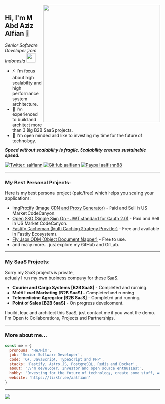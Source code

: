<!--
**aalfiann/aalfiann** is a ✨ _special_ ✨ repository because its `README.md` (this file) appears on your GitHub profile.

Here are some ideas to get you started:

- 🔭 I’m currently working on ...
- 🌱 I’m currently learning ...
- 👯 I’m looking to collaborate on ...
- 🤔 I’m looking for help with ...
- 💬 Ask me about ...
- 📫 How to reach me: ...
- 😄 Pronouns: ...
- ⚡ Fun fact: ...
-->
<img src="https://github-readme-stats.vercel.app/api?username=aalfiann&show_icons=true&theme=radical" align="right" width="380">
<h2> Hi, I'm M Abd Aziz Alfian 👋</h2>

<p><em>Senior Software Developer from Indonesia <img src="https://media.giphy.com/media/WUlplcMpOCEmTGBtBW/giphy.gif" width="30"><br>
</em></p>

- ⚡ I'm focus about high scalability and high performance system architecture.
- 🔭 I’m experienced to build and architect more than 3 Big B2B SaaS projects.
- 🌱 I'm open minded and like to investing my time for the future of technology.

<p><em><b>Speed without scalability is fragile. Scalability ensures sustainable speed.</b></em></p>


[![Twitter: aalfiann](https://img.shields.io/twitter/follow/aalfiann?style=flat-square)](https://twitter.com/aalfiann)
[![GitHub aalfiann](https://img.shields.io/github/followers/aalfiann?label=follow%20github&style=flat-square)](https://github.com/aalfiann)
[![Paypal aalfiann88](https://img.shields.io/badge/$-support-ff69b4.svg?style=flat)](https://paypal.me/aalfiann88)

---

### My Best Personal Projects:
Here is my best personal project (paid/free) which helps you scaling your applications:
- [ImgProxify (Image CDN and Proxy Generator)](https://codecanyon.net/item/imgproxify-image-cdn-and-image-proxy-generator/28833168) - Paid and Sell in US Market CodeCanyon.
- [Open SSO (Single Sign On - JWT standard for Oauth 2.0)](https://codecanyon.net/item/open-sso-single-sign-on-nodejs/44234269) - Paid and Sell in US Market CodeCanyon.
- [Fastify Cacheman (Multi Caching Strategy Provider)](https://gitlab.com/aalfiann/fastify-cacheman) - Free and available in Fastify Ecosystems.
- [Fly Json ODM (Object Document Mapper)](https://github.com/aalfiann/fly-json-odm) - Free to use.
- and many more... just explore my GitHub and GitLab.
---

### My SaaS Projects:
Sorry my SaaS projects is private,  
actualy I run my own business company for these SaaS.
- **Courier and Cargo Systems [B2B SaaS]** - Completed and running.
- **Multi Level Marketing [B2B SaaS]** - Completed and running.
- **Telemedicine Agregator [B2B SaaS]** - Completed and running.
- **Point of Sales [B2B SaaS]** - On progress development.

I build, lead and architect this SaaS, just contact me if you want the demo.  
I'm Open to Collaborations, Projects and Partnerships. 

---

### More about me...

```js
const me = {
  pronouns: 'He/Him',
  job: 'Senior Software Developer',
  code: 'C#, JavaScript, TypeScript and PHP',
  stacks: 'Fastify, Astro.JS, PostgreSQL, Redis and Docker',
  about: 'I\'m developer, investor and open source enthusiast',
  hobby: 'Investing for the future of technology, create some stuff, writing articles and contributing to other projects',
  website: 'https://linktr.ee/aalfiann'
}
```
---

![](https://github-readme-stats.vercel.app/api/top-langs/?username=aalfiann&layout=compact)

